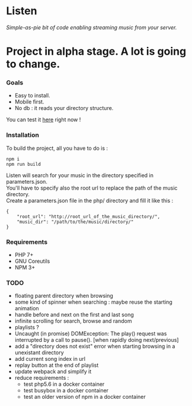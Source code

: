 Listen
======
_Simple-as-pie bit of code enabling streaming music from your server._

# Project in alpha stage. A lot is going to change.

### Goals
- Easy to install.
- Mobile first.
- No db : it reads your directory structure.

You can test it [here](http://nibou.eu/listen) right now !

### Installation

To build the project, all you have to do is :
```
npm i
npm run build
```

Listen will search for your music in the directory specified in parameters.json.  
You'll have to specify also the root url to replace the path of the music directory.  
Create a parameters.json file in the php/ directory and fill it like this :
```
{
    "root_url": "http://root_url_of_the_music_directory/",
    "music_dir": "/path/to/the/music/directory/"
}
```

### Requirements
- PHP 7+
- GNU Coreutils
- NPM 3+

### TODO
- floating parent directory when browsing
- some kind of spinner when searching : maybe reuse the starting animation
- handle before and next on the first and last song
- infinite scrolling for search, browse and random
- playlists ?
- Uncaught (in promise) DOMException: The play() request was interrupted by a call to pause(). [when rapidly doing next/previous]
- add a "directory does not exist" error when starting browsing in a unexistant directory
- add current song index in url
- replay button at the end of playlist
- update webpack and simplify it
- reduce requirements : 
    - test php5.6 in a docker container
    - test busybox in a docker container
    - test an older version of npm in a docker container

